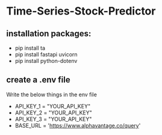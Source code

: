 # Time-Series-Stock-Predictor

## installation packages: 
 - pip install ta
 - pip install fastapi uvicorn
 - pip install python-dotenv

## create a .env file

Write the below things in the env file 

- API_KEY_1 =  "YOUR_API_KEY"
- API_KEY_2 =  "YOUR_API_KEY"
- API_KEY_3 =  "YOUR_API_KEY"
- BASE_URL = 'https://www.alphavantage.co/query'